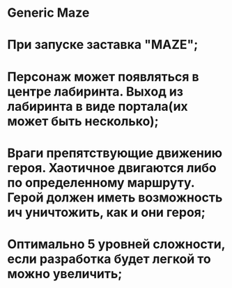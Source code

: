 # Generic Maze
# При запуске заставка "MAZE";
# Персонаж может появляться в центре лабиринта. Выход из лабиринта в виде портала(их может быть несколько);
# Враги препятствующие движению героя. Хаотичное двигаются либо по определенному маршруту. Герой должен иметь возможность ич уничтожить, как и они героя;
# Оптимально 5 уровней сложности, если разработка будет легкой то можно увеличить;
